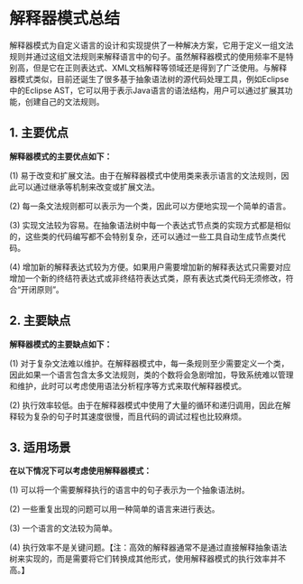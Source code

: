 # 解释器模式总结

解释器模式为自定义语言的设计和实现提供了一种解决方案，它用于定义一组文法规则并通过这组文法规则来解释语言中的句子。虽然解释器模式的使用频率不是特别高，但是它在正则表达式、XML文档解释等领域还是得到了广泛使用。与解释器模式类似，目前还诞生了很多基于抽象语法树的源代码处理工具，例如Eclipse中的Eclipse AST，它可以用于表示Java语言的语法结构，用户可以通过扩展其功能，创建自己的文法规则。

## 1. 主要优点

**解释器模式的主要优点如下：**

(1) 易于改变和扩展文法。由于在解释器模式中使用类来表示语言的文法规则，因此可以通过继承等机制来改变或扩展文法。

(2) 每一条文法规则都可以表示为一个类，因此可以方便地实现一个简单的语言。

(3) 实现文法较为容易。在抽象语法树中每一个表达式节点类的实现方式都是相似的，这些类的代码编写都不会特别复杂，还可以通过一些工具自动生成节点类代码。

(4) 增加新的解释表达式较为方便。如果用户需要增加新的解释表达式只需要对应增加一个新的终结符表达式或非终结符表达式类，原有表达式类代码无须修改，符合“开闭原则”。

## 2. 主要缺点

**解释器模式的主要缺点如下：**

(1) 对于复杂文法难以维护。在解释器模式中，每一条规则至少需要定义一个类，因此如果一个语言包含太多文法规则，类的个数将会急剧增加，导致系统难以管理和维护，此时可以考虑使用语法分析程序等方式来取代解释器模式。

(2) 执行效率较低。由于在解释器模式中使用了大量的循环和递归调用，因此在解释较为复杂的句子时其速度很慢，而且代码的调试过程也比较麻烦。

## 3. 适用场景

**在以下情况下可以考虑使用解释器模式：**

(1) 可以将一个需要解释执行的语言中的句子表示为一个抽象语法树。

(2) 一些重复出现的问题可以用一种简单的语言来进行表达。

(3) 一个语言的文法较为简单。

(4) 执行效率不是关键问题。【注：高效的解释器通常不是通过直接解释抽象语法树来实现的，而是需要将它们转换成其他形式，使用解释器模式的执行效率并不高。】